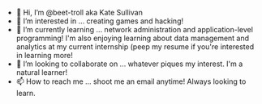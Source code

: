 - 👋 Hi, I’m @beet-troll aka Kate Sullivan
- 👀 I’m interested in ... creating games and hacking!
- 🌱 I’m currently learning ... network administration and application-level programming! I'm also enjoying learning about data management and analytics at my current internship (peep my resume if you're interested in learning more!
- 💞️ I’m looking to collaborate on ... whatever piques my interest. I'm a natural learner!
- 📫 How to reach me ... shoot me an email anytime! Always looking to learn.

<!---
beet-troll/beet-troll is a ✨ special ✨ repository because its `README.md` (this file) appears on your GitHub profile.
You can click the Preview link to take a look at your changes.
--->
